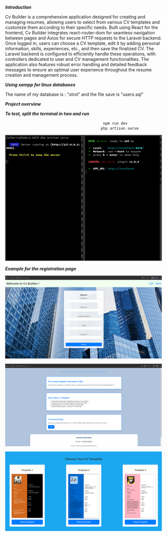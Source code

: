 ***Introduction***


Cv Builder is a comprehensive application designed for creating and managing resumes, allowing users to select from various CV templates and customize them according to their specific needs. Built using React for the frontend, Cv Builder integrates react-router-dom for seamless navigation between pages and Axios for secure HTTP requests to the Laravel backend. Once logged in, users can choose a CV template, edit it by adding personal information, skills, experiences, etc., and then save the finalized CV. The Laravel backend is configured to efficiently handle these operations, with controllers dedicated to user and CV management functionalities. The application also features robust error handling and detailed feedback messages to ensure an optimal user experience throughout the resume creation and management process.

***Using xampp for linux databases***

  The name of my database is : "strol" and the file save is "users.sql"

***Project overview***

***To test, split the terminal in two and run***

                                                npm run dev
                                               php artisan serve

![Exemple d'image](assets/terminal.png)

***Example for the registration page***

![Exemple d'image](assets/f.png)

![Exemple d'image](assets/g.png)

![Exemple d'image](assets/i.png)
